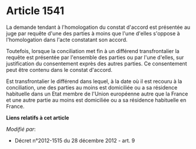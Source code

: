 # Article 1541

La demande tendant à l'homologation du constat d'accord est présentée au juge par requête d'une des parties à moins que l'une
d'elles s'oppose à l'homologation dans l'acte constatant son accord. 

Toutefois, lorsque la conciliation met fin à un différend transfrontalier la requête est présentée par l'ensemble des parties
ou par l'une d'elles, sur justification du consentement exprès des autres parties. Ce consentement peut être contenu dans le
constat d'accord. 

Est transfrontalier le différend dans lequel, à la date où il est recouru à la conciliation, une des parties au moins est
domiciliée ou a sa résidence habituelle dans un Etat membre de l'Union européenne autre que la France et une autre partie au
moins est domiciliée ou a sa résidence habituelle en France.

**Liens relatifs à cet article**

_Modifié par_:

  - Décret n°2012-1515 du 28 décembre 2012 - art. 9
